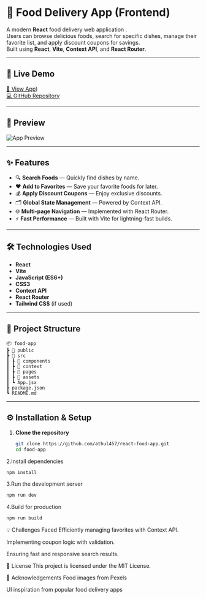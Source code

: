 # 🍔 Food Delivery App (Frontend)

A modern **React** food delivery web application .  
Users can browse delicious foods, search for specific dishes, manage their favorite list, and apply discount coupons for savings.  
Built using **React**, **Vite**, **Context API**, and **React Router**.

---

## 🚀 Live Demo
[🔗 View App](https://yumyumgooo.netlify.app/))  
[💻 GitHub Repository](https://github.com/athul457/react-food-app)

---

## 📸 Preview
![App Preview](https://images.pexels.com/photos/70497/pexels-photo-70497.jpeg?auto=compress&cs=tinysrgb&w=1260&h=750&dpr=2)

---

## ✨ Features

- 🔍 **Search Foods** — Quickly find dishes by name.
- ❤️ **Add to Favorites** — Save your favorite foods for later.
- 💰 **Apply Discount Coupons** — Enjoy exclusive discounts.
- 🗂 **Global State Management** — Powered by Context API.
- 🌐 **Multi-page Navigation** — Implemented with React Router.
- ⚡ **Fast Performance** — Built with Vite for lightning-fast builds.

---

## 🛠 Technologies Used

- **React**
- **Vite**
- **JavaScript (ES6+)**
- **CSS3**
- **Context API**
- **React Router**
- **Tailwind CSS** (if used)

---

## 📂 Project Structure

```
📦 food-app
┣ 📂 public
┣ 📂 src
┃ ┣ 📂 components
┃ ┣ 📂 context
┃ ┣ 📂 pages
┃ ┣ 📂 assets
┃ ┗ App.jsx
┣ package.json
┗ README.md
```


---

## ⚙️ Installation & Setup

1. **Clone the repository**
   ```bash
   git clone https://github.com/athul457/react-food-app.git
   cd food-app
   ```
2.Install dependencies

```bash
npm install
```
3.Run the development server

```bash
npm run dev
```
4.Build for production

```bash
npm run build
```
💡 Challenges Faced
Efficiently managing favorites with Context API.

Implementing coupon logic with validation.

Ensuring fast and responsive search results.

📜 License
This project is licensed under the MIT License.

🙌 Acknowledgements
Food images from Pexels

UI inspiration from popular food delivery apps
